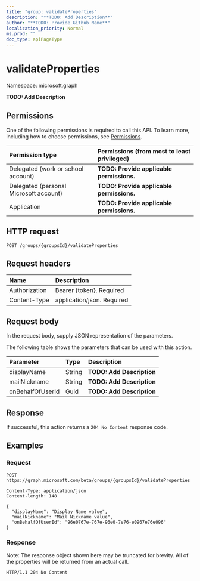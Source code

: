 ```yaml
---
title: "group: validateProperties"
description: "**TODO: Add Description**"
author: "**TODO: Provide Github Name**"
localization_priority: Normal
ms.prod: ""
doc_type: apiPageType
---
```


# validateProperties

Namespace: microsoft.graph

**TODO: Add Description**

## Permissions
One of the following permissions is required to call this API. To learn more, including how to choose permissions, see [Permissions](/concepts/permissions-reference.md).

|Permission type|Permissions (from most to least privileged)|
|:---|:---|
|Delegated (work or school account)|**TODO: Provide applicable permissions.**|
|Delegated (personal Microsoft account)|**TODO: Provide applicable permissions.**|
|Application|**TODO: Provide applicable permissions.**|

## HTTP request
<!-- {
  "blockType": "ignored"
}
-->
``` http
POST /groups/{groupsId}/validateProperties
```

## Request headers
|Name|Description|
|:---|:---|
|Authorization|Bearer {token}. Required|
|Content-Type|application/json. Required|

## Request body
In the request body, supply JSON representation of the parameters.

The following table shows the parameters that can be used with this action.

|Parameter|Type|Description|
|:---|:---|:---|
|displayName|String|**TODO: Add Description**|
|mailNickname|String|**TODO: Add Description**|
|onBehalfOfUserId|Guid|**TODO: Add Description**|



## Response
If successful, this action returns a `204 No Content` response code.

## Examples

### Request
<!-- {
  "blockType": "request",
  "name": "group_validateproperties"
}
-->
``` http
POST https://graph.microsoft.com/beta/groups/{groupsId}/validateProperties

Content-Type: application/json
Content-length: 148

{
  "displayName": "Display Name value",
  "mailNickname": "Mail Nickname value",
  "onBehalfOfUserId": "96e0767e-767e-96e0-7e76-e0967e76e096"
}
```

### Response
Note: The response object shown here may be truncated for brevity. All of the properties will be returned from an actual call.
<!-- {
  "blockType": "response",
  "truncated": true
}
-->
``` http
HTTP/1.1 204 No Content
```

